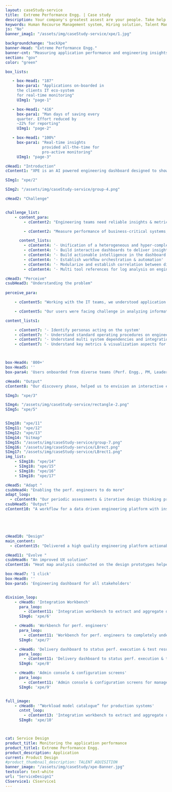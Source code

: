 ```yaml
---
layout: caseStudy-service
title:  Extreme Performance Engg. | Case study
description: Your company's greatest assest are your people. Take help our hiring experts to recruit the best desired talents.
keywords: Human Recourse Management system, Hiring solution, Talent Management Software, Application Tracking System, AI-Enabled, Recruitment Management software, recruitment system, Talent CRM, HR Software, Bangalore, India
js: "No"
banner_imag1: "/assets/img/caseStudy-service/xpe/1.jpg"

backgroundchange: "backXpe"
banner-Head: "Extreme Performance Engg."
banner-cnt: "Measuring application performance and engineering insights for production readiness"
section: "gov"
color: "green"

box_lists:

   - box-Head1: "187"
     box-para1: "Applications on-boarded in
     the clients IT eco-system
     for real-time monitoring"
     UImg1: "page-1"

   - box-Head1: "416"
     box-para1: "Man days of saving every
     quarter. Effort reduced by
     ~22% for reporting"
     UImg1: "page-2"

   - box-Head1: "100%"
     box-para1: "Real-time insights
                provided all-the-time for
                pro-active monitoring"
     UImg1: "page-3"

cHead1: "Introduction"
cContent1: "XPE is an AI powered engineering dashboard designed to showcase insights on the application performance. Visualization of performance metrics graphically in real-time and trickle down every performance parameters for engineering analysis and action."

SImg1: "xpe/2"

SImg2: "/assets/img/caseStudy-service/group-4.png"

cHead2: "Challenge"


challenge_list:
    - content_para:
        - cContent2: "Engineering teams need reliable insights & metrics to qualify and promote their enterprise applications into production system, enabling the business teams to run their daily operations."

        - cContent2: "Measure performance of business-critical systems, build a collaborative engineering platform for different teams to participate and validate production ready applications."

      content_lists:
        - cContent4: '- Unification of a heterogeneous and hyper-complex eco-system'
        - cContent4: '- Build interactive dashboards to deliver insights & metrics'
        - cContent4: '- Build actionable intelligence in the dashboard'
        - cContent4: '- Establish workﬂow orchestration & automation'
        - cContent4: '- Modularize and establish correlation between different components'
        - cContent4: '- Multi tool references for log analysis on engineering performance'

cHead3: "Perceive"
csubHead3: "Understanding the problem"
 
perceive_para:

    - cContent5: "Working with the IT teams, we understood application development is not the only activity the IT teams are involved into. There are multiple supporting activities that need to get into the delivery process for promoting a production ready software."

    - cContent5: "Our users were facing challenge in analyzing information from multiple sources, they wanted a single reference for monitoring and measuring the application performance. We were challenged to deliver a simple actionable engineering dashboard to configure, run & validate the application for performance and stability. We had do the following:"

content_lists1:

    - cContent7: '- Identify personas acting on the system'
    - cContent7: '- Understand standard operating procedures on engineering activities '
    - cContent7: '- Understand multi system dependencies and integration pain-points'
    - cContent7: '- Understand key metrics & visualization aspects for user friendliness'



box-Head4: '800+'
box-Head5: ''
box-para4: 'Users onboarded from diverse teams (Perf. Engg., PM, Leadership, QE and App dev.)'

cHead4: "Output"
cContent8: "Our discovery phase, helped us to envision an interactive engineering platform and to orchestrate the product behavior for adoption by tech teams."

SImg3: "xpe/3"

SImg4: "/assets/img/caseStudy-service/rectangle-2.png"
SImg5: "xpe/5"


SImg10: "xpe/11"
SImg11: "xpe/12"
SImg12: "xpe/13"
SImg14: "bitmap"
SImg15: "/assets/img/caseStudy-service/group-7.png"
SImg16: "/assets/img/caseStudy-service/LBrect.png"
SImg17: "/assets/img/caseStudy-service/LBrect1.png"
img_list:
    - SImg18: "xpe/14"
    - SImg18: "xpe/15"
    - SImg18: "xpe/16"
    - SImg18: "xpe/17"

cHead5: "Adapt "
csubHead4: "Enabling the perf. engineers to do more"
adapt_loop:
  - cContent9: "Our periodic assessments & iterative design thinking process equipped us to understand the engineering mind of the tech teams."
csubHead5: "Output"
cContent10: "A workflow for a data driven engineering platform with insightful dashboard for measuring the application performance and stability. We were able to nail down the following scope and objectives:"





cHead10: "Design"
main_content:
  - cContent15: "Delivered a high quality engineering platform actionable for the performance engineers, insightful for the project management teams to assess risk of delivery & data-driven for the executive teams to measure product quality."

cHead11: "Evolve "
csubHead6: "An improved UX solution"
cContent16: "Heat map analysis conducted on the design prototypes helped us to continuously iterate the product and we were able to deliver what the engineering teams required."

box-Head7: '1 click'
box-Head8: ''
box-para5: 'Engineering dashboard for all stakeholders'


division_loop:
    - cHead6: 'Integration Workbench'
      para_loop:
        - cContent11: 'Integration workbench to extract and aggregate data from multiple systems for WLM, workbench and dashboard.'
      SImg6: 'xpe/6'

    - cHead6: 'Workbench for perf. engineers'
      para_loop:
        - cContent11: 'Workbench for perf. engineers to completely understand AUT w.r.t business and infrastructure workload and its usage pattern for WLM.'
      SImg6: 'xpe/7'

    - cHead6: 'Delivery dashboard to status perf. execution & test results'
      para_loop:
        - cContent11: 'Delivery dashboard to status perf. execution & test results for project teams & executives.'
      SImg6: 'xpe/8'

    - cHead6: 'Admin console & configuration screens'
      para_loop:
        - cContent11: 'Admin console & configuration screens for management.'
      SImg6: 'xpe/9'


full_image:
    - cHead8: '“Workload model catalogue” for production systems'
      cntnt_loop:
        - cContent13: 'Integration workbench to extract and aggregate data from multiple systems for WLM, workbench and dashboard.'
      SImg8: 'xpe/10'



cat: Service Design
product_title: Monitoring the application performance
product_title1: Extreme Performance Engg.
product_description: Application
current: Product Design
#product_thumbnail_description: TALENT AQUISITION
banner_image: "/assets/img/caseStudy/xpe-Banner.jpg"
textcolor: text-white
url: "ServiceDesign1"
CSservice1: CSservice1
---
```

